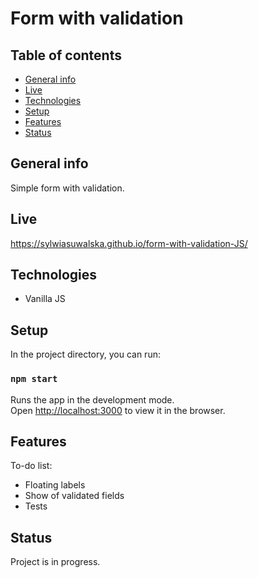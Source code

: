 # Form with validation


## Table of contents
* [General info](#general-info)
* [Live](#live)
* [Technologies](#technologies)
* [Setup](#available-scripts)
* [Features](#features)
* [Status](#status)

## General info
Simple form with validation.

## Live
https://sylwiasuwalska.github.io/form-with-validation-JS/

## Technologies
* Vanilla JS

## Setup

In the project directory, you can run:

### `npm start`

Runs the app in the development mode.<br />
Open [http://localhost:3000](http://localhost:3000) to view it in the browser.


## Features

To-do list:

* Floating labels
* Show of validated fields
* Tests

## Status
Project is in progress.